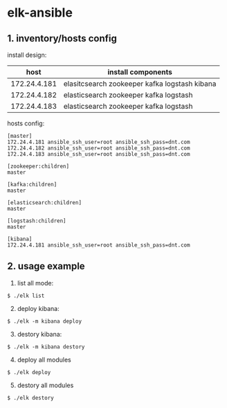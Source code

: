 
# elk-ansible

## 1. inventory/hosts config

install design:

| host         | install components                            |
| ------------ | --------------------------------------------- |
| 172.24.4.181 | elasitcsearch zookeeper kafka logstash kibana |
| 172.24.4.182 | elasticsearch zookeeper kafka logstash        |
| 172.24.4.183 | elasticsearch zookeeper kafka logstash        |

hosts config:
```
[master]
172.24.4.181 ansible_ssh_user=root ansible_ssh_pass=dnt.com
172.24.4.182 ansible_ssh_user=root ansible_ssh_pass=dnt.com
172.24.4.183 ansible_ssh_user=root ansible_ssh_pass=dnt.com

[zookeeper:children]
master

[kafka:children]
master

[elasticsearch:children]
master

[logstash:children]
master

[kibana]
172.24.4.181 ansible_ssh_user=root ansible_ssh_pass=dnt.com
```


## 2. usage example

1) list all mode:
```
$ ./elk list
```

2) deploy kibana:
```
$ ./elk -m kibana deploy
```

3) destory kibana:
```
$ ./elk -m kibana destory
```

4) deploy all modules
```
$ ./elk deploy
```

5) destory all modules
```
$ ./elk destory
```




